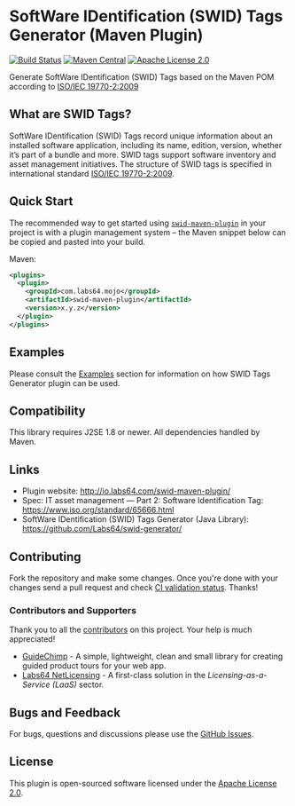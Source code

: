 # SoftWare IDentification (SWID) Tags Generator (Maven Plugin)

[![Build Status](https://travis-ci.org/Labs64/swid-maven-plugin.svg)](https://travis-ci.org/Labs64/swid-maven-plugin)
[![Maven Central](https://maven-badges.herokuapp.com/maven-central/com.labs64.mojo/swid-maven-plugin/badge.svg?style=flat)](https://maven-badges.herokuapp.com/maven-central/com.labs64.mojo/swid-maven-plugin)
[![Apache License 2.0](https://img.shields.io/badge/License-Apache%202.0-blue.svg)](https://github.com/Labs64/swid-maven-plugin/blob/master/LICENSE)


Generate SoftWare IDentification (SWID) Tags based on the Maven POM according to [ISO/IEC 19770-2:2009](http://www.iso.org/iso/home/store/catalogue_tc/catalogue_detail.htm?csnumber=53670)

## What are SWID Tags?

SoftWare IDentification (SWID) Tags record unique information about an installed software application, including its name, edition, version, whether it’s part of a bundle and more. SWID tags support software inventory and asset management initiatives. The structure of SWID tags is specified in international standard [ISO/IEC 19770-2:2009](http://www.iso.org/iso/home/store/catalogue_tc/catalogue_detail.htm?csnumber=53670).

## Quick Start

The recommended way to get started using [`swid-maven-plugin`](https://maven-badges.herokuapp.com/maven-central/com.labs64.mojo/swid-maven-plugin) in your project is with a plugin management system – the Maven snippet below can be copied and pasted into your build.

Maven:
```xml
<plugins>
  <plugin>
    <groupId>com.labs64.mojo</groupId>
    <artifactId>swid-maven-plugin</artifactId>
    <version>x.y.z</version>
  </plugin>
</plugins>
```

## Examples

Please consult the [Examples](http://io.labs64.com/swid-maven-plugin/) section for information on how SWID Tags Generator plugin can be used.

## Compatibility

This library requires J2SE 1.8 or newer. All dependencies handled by Maven.

## Links
- Plugin website: http://io.labs64.com/swid-maven-plugin/
- Spec: IT asset management — Part 2: Software Identification Tag: https://www.iso.org/standard/65666.html
- SoftWare IDentification (SWID) Tags Generator (Java Library): https://github.com/Labs64/swid-generator/

## Contributing

Fork the repository and make some changes. Once you're done with your changes send a pull request and check [CI validation status](https://travis-ci.org/Labs64/swid-maven-plugin).
Thanks!

### Contributors and Supporters

Thank you to all the [contributors](https://github.com/Labs64/swid-maven-plugin/graphs/contributors) on this project. Your help is much appreciated!

- [GuideChimp](https://github.com/Labs64/GuideChimp) - A simple, lightweight, clean and small library for creating guided product tours for your web app.
- [Labs64 NetLicensing](https://netlicensing.io) - A first-class solution in the *Licensing-as-a-Service (LaaS)* sector.

## Bugs and Feedback

For bugs, questions and discussions please use the [GitHub Issues](https://github.com/Labs64/swid-maven-plugin/issues).

## License

This plugin is open-sourced software licensed under the [Apache License 2.0](LICENSE).
